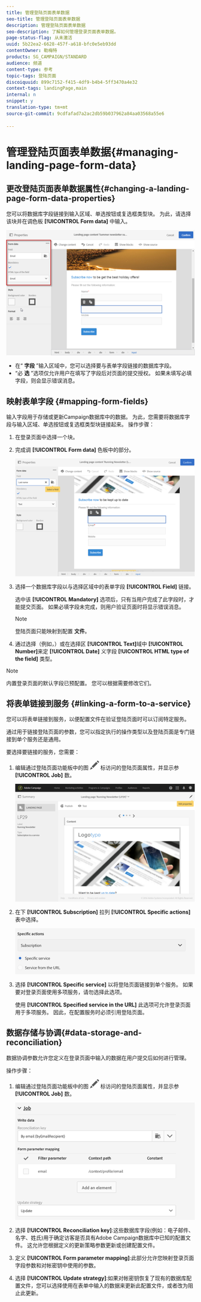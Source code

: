 ```yaml
---
title: 管理登陆页面表单数据
seo-title: 管理登陆页面表单数据
description: 管理登陆页面表单数据
seo-description: 了解如何管理登录页面表单数据。
page-status-flag: 从未激活
uuid: 5b22ea2-6628-457f-a618-bfc0e5eb93dd
contentOwner: 勒梅特
products: SG_CAMPAIGN/STANDARD
audience: 频道
content-type: 参考
topic-tags: 登陆页面
discoiquuid: 899c7152-f415-4df9-b4b4-5ff3470a4e32
context-tags: landingPage,main
internal: n
snippet: y
translation-type: tm+mt
source-git-commit: 9cdfafad7a2ac2db59b037962a84aa03568a55e6

---
```



# 管理登陆页面表单数据{#managing-landing-page-form-data}

## 更改登陆页面表单数据属性{#changing-a-landing-page-form-data-properties}

您可以将数据库字段链接到输入区域、单选按钮或复选框类型块。 为此，请选择该块并在调色板 **[!UICONTROL Form data]** 中输入。

![](assets/delivery_content_9.png)

* 在“ **字段** ”输入区域中，您可以选择要与表单字段链接的数据库字段。
* “必 **选** ”选项仅允许用户在填写了字段后对页面的提交授权。 如果未填写必填字段，则会显示错误消息。

## 映射表单字段 {#mapping-form-fields}

输入字段用于存储或更新Campaign数据库中的数据。 为此，您需要将数据库字段与输入区域、单选按钮或复选框类型块链接起来。 操作步骤：

1. 在登录页面中选择一个块。
1. 完成调 **[!UICONTROL Form data]** 色板中的部分。

   ![](assets/editing_lp_content_4.png)

1. 选择一个数据库字段以与选择区域中的表单字段 **[!UICONTROL Field]** 链接。

   选中该 **[!UICONTROL Mandatory]** 选项后，只有当用户完成了此字段时，才能提交页面。 如果必填字段未完成，则用户验证页面时将显示错误消息。

   >[!NOTE]
   >
   >登陆页面只能映射到配置 **文件**。

1. 通过选择（例如，）或在选择区 **[!UICONTROL Text]**&#x200B;域中 **[!UICONTROL Number]**&#x200B;来定 **[!UICONTROL Date]** 义字段 **[!UICONTROL HTML type of the field]** 类型。

>[!NOTE]
>
>内置登录页面的默认字段已预配置。 您可以根据需要修改它们。

## 将表单链接到服务 {#linking-a-form-to-a-service}

您可以将表单链接到服务，以便配置文件在验证登陆页面时可以订阅特定服务。

通过用于链接登陆页面的参数，您可以指定执行的操作类型以及登陆页面是专门链接到单个服务还是通用。

要选择要链接的服务，您需要：

1. 编辑通过登陆页面功能板中的图 ![](assets/edit_darkgrey-24px.png) 标访问的登陆页面属性，并显示参 **[!UICONTROL Job]** 数。

   ![](assets/lp_edit_properties_button.png)

1. 在下 **[!UICONTROL Subscription]** 拉列 **[!UICONTROL Specific actions]** 表中选择。

   ![](assets/lp_parameters_5.png)

1. 选择 **[!UICONTROL Specific service]** 以将登陆页面链接到单个服务。 如果要对登录页面使用多项服务，请勿选择此选项。

   使用 **[!UICONTROL Specified service in the URL]** 此选项可允许登录页面用于多项服务。 因此，在配置服务时必须引用登陆页面。

## 数据存储与协调{#data-storage-and-reconciliation}

数据协调参数允许您定义在登录页面中输入的数据在用户提交后如何进行管理。

操作步骤：

1. 编辑通过登陆页面功能板中的图 ![](assets/edit_darkgrey-24px.png) 标访问的登陆页面属性，并显示参 **[!UICONTROL Job]** 数。

   ![](assets/lp_parameters_4.png)

1. 选择 **[!UICONTROL Reconciliation key]**:这些数据库字段(例如：电子邮件、名字、姓氏)用于确定访客是否具有Adobe Campaign数据库中已知的配置文件。 这允许您根据定义的更新策略参数更新或创建配置文件。
1. 定义 **[!UICONTROL Form parameter mapping]**:此部分允许您映射登录页面字段参数和对帐密钥中使用的参数。
1. 选择 **[!UICONTROL Update strategy]**:如果对帐密钥恢复了现有的数据库配置文件，您可以选择使用在表单中输入的数据来更新此配置文件，或者改为阻止此更新。
